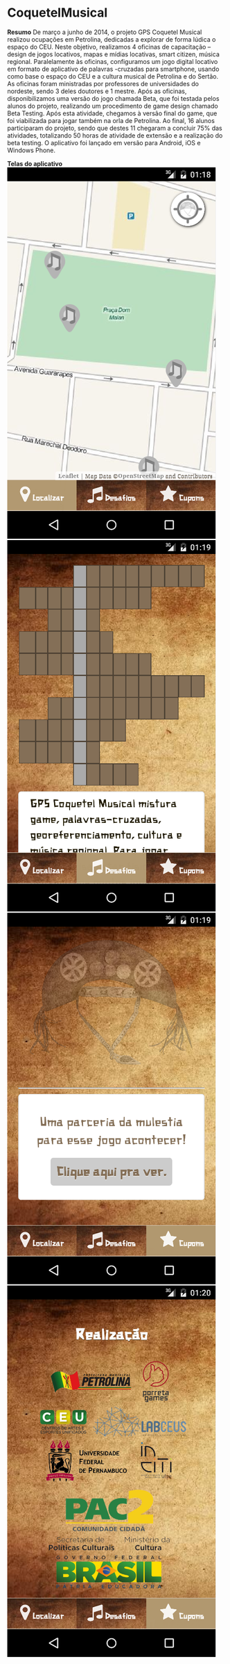 # CoquetelMusical
**Resumo**
De março a junho de 2014, o projeto GPS Coquetel Musical realizou ocupações em Petrolina, dedicadas a explorar 
de forma lúdica o espaço do CEU. Neste objetivo, realizamos 4 oficinas de capacitação – design de jogos 
locativos, mapas e mídias locativas, smart citizen, música regional. Paralelamente às oficinas, configuramos um 
jogo digital locativo em formato de aplicativo de palavras -cruzadas para smartphone, usando como base o espaço 
do CEU e a cultura musical de Petrolina e do Sertão. As oficinas foram ministradas por professores de 
universidades do nordeste, sendo 3 deles doutores e 1 mestre.  Após as oficinas, disponibilizamos uma versão do 
jogo chamada Beta, que foi testada pelos alunos do projeto, realizando um procedimento de game design chamado 
Beta Testing. Após esta atividade, chegamos à versão final do game, que foi viabilizada para jogar também na 
orla de Petrolina. Ao final, 16 alunos participaram do projeto, sendo que destes 11 chegaram a concluir 75% das 
atividades, totalizando 50 horas de atividade de extensão e a realização do beta testing.  O aplicativo foi 
lançado em versão para Android, iOS e Windows Phone.

**Telas do aplicativo**
![smartphone01](/img/smartphone01.png)
![smartphone02](/img/smartphone02.png)
![smartphone03](/img/smartphone03.png)
![smartphone04](/img/smartphone04.png)

